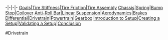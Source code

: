 -|-|-|-
[Goals](../1_Goals.md)|[Tire Stiffness](../3_Tire_Stiffness.md)|[Tire Friction](../4_Tire_Friction.md)|[Tire Assembly](../5_TireAssy.md)
[Chassis](../6_Chassis.md)|[Spring](../7_Spring.md)|[Bump Stop](../8_BumpStop.md)|[Coilover](../9_Coilover.md)
[Anti-Roll Bar](../10_ARB.md)|[Linear Suspension](../11_LinearSus.md)|[Aerodynamics](../12_Aero.md)|[Brakes](../13_Brakes.md)
[Differential](../14_Diff.md)|[Drivetrain](../15_DT.md)|[Powertrain](../16_Powertrain.md)|[Gearbox](../17_Gearbox.md)
[Introduction to Setup](../18_Setupintro.md)|[Creating a Setup](../19_Setup.md)|[Validating a Setup](../20_ValidateSetup.md)|[Conclusion](../21_Conclusion.md)

#Drivetrain

